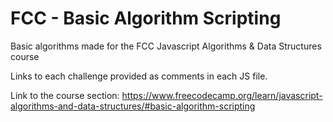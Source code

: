 # FCC - Basic Algorithm Scripting
Basic algorithms made for the FCC Javascript Algorithms &amp; Data Structures course

Links to each challenge provided as comments in each JS file.

Link to the course section:
https://www.freecodecamp.org/learn/javascript-algorithms-and-data-structures/#basic-algorithm-scripting

